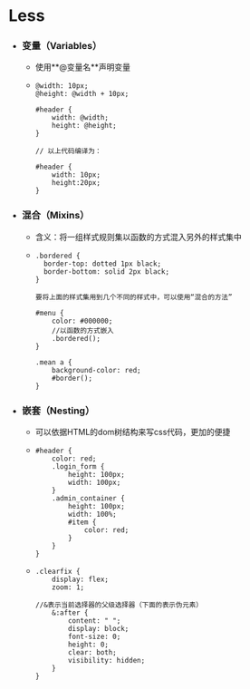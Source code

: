# Less

- ###  变量（Variables）

  - 使用**@变量名**声明变量

  - ```less
    @width: 10px;
    @height: @width + 10px;
    
    #header {
        width: @width;
        height: @height;
    }
    
    // 以上代码编译为：
    
    #header {
        width: 10px;
        height:20px;
    }
    ```

    

- ### 混合（Mixins）

  - 含义：将一组样式规则集以函数的方式混入另外的样式集中

  - ```less
    .bordered {
      border-top: dotted 1px black;
      border-bottom: solid 2px black;
    }
    
    要将上面的样式集用到几个不同的样式中，可以使用“混合的方法”
    
    #menu {
        color: #000000;
        //以函数的方式嵌入
        .bordered();
    }
    
    .mean a {
        background-color: red;
        #border();
    }
    ```

    

- ### 嵌套（Nesting）

  - 可以依据HTML的dom树结构来写css代码，更加的便捷

  - ```less
    #header {
        color: red;
        .login_form {
            height: 100px;
            width: 100px;
        }
        .admin_container {
            height: 100px;
            width: 100%;
            #item {
                color: red;
            }
        }
    }
    ```

    

  - ```less
    .clearfix {
        display: flex;
        zoom: 1;
        
    //&表示当前选择器的父级选择器（下面的表示伪元素）   
        &:after {
            content: " ";
        	display: block;
        	font-size: 0;
        	height: 0;
        	clear: both;
        	visibility: hidden;
        }
    }
    ```

​            